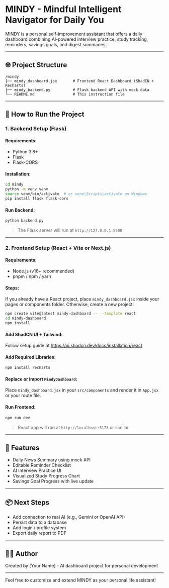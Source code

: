 # MINDY - Mindful Intelligent Navigator for Daily You

MINDY is a personal self-improvement assistant that offers a daily dashboard combining AI-powered interview practice, study tracking, reminders, savings goals, and digest summaries.

---

## 🌐 Project Structure

```
/mindy
├── mindy_dashboard.jsx       # Frontend React Dashboard (ShadCN + Recharts)
├── mindy_backend.py          # Flask backend API with mock data
└── README.md                 # This instruction file
```

---

## 🚀 How to Run the Project

### 1. Backend Setup (Flask)

#### Requirements:
- Python 3.8+
- Flask
- Flask-CORS

#### Installation:
```bash
cd mindy
python -m venv venv
source venv/bin/activate  # or venv\Scripts\activate on Windows
pip install flask flask-cors
```

#### Run Backend:
```bash
python backend.py
```
> The Flask server will run at `http://127.0.0.1:5000`

---

### 2. Frontend Setup (React + Vite or Next.js)

#### Requirements:
- Node.js (v16+ recommended)
- pnpm / npm / yarn

#### Steps:
If you already have a React project, place `mindy_dashboard.jsx` inside your pages or components folder. Otherwise, create a new project:

```bash
npm create vite@latest mindy-dashboard -- --template react
cd mindy-dashboard
npm install
```

#### Add ShadCN UI + Tailwind:
Follow setup guide at https://ui.shadcn.dev/docs/installation/react

#### Add Required Libraries:
```bash
npm install recharts
```

#### Replace or import `MindyDashboard`:
Place `mindy_dashboard.jsx` in your `src/components` and render it in `App.jsx` or your route file.

#### Run Frontend:
```bash
npm run dev
```
> React app will run at `http://localhost:5173` or similar

---

## 🧠 Features
- Daily News Summary using mock API
- Editable Reminder Checklist
- AI Interview Practice UI
- Visualized Study Progress Chart
- Savings Goal Progress with live update

---

## 📦 Next Steps
- Add connection to real AI (e.g., Gemini or OpenAI API)
- Persist data to a database
- Add login / profile system
- Export daily report to PDF

---

## 🧑‍💻 Author
Created by [Your Name] - AI dashboard project for personal development

---

Feel free to customize and extend MINDY as your personal life assistant!

